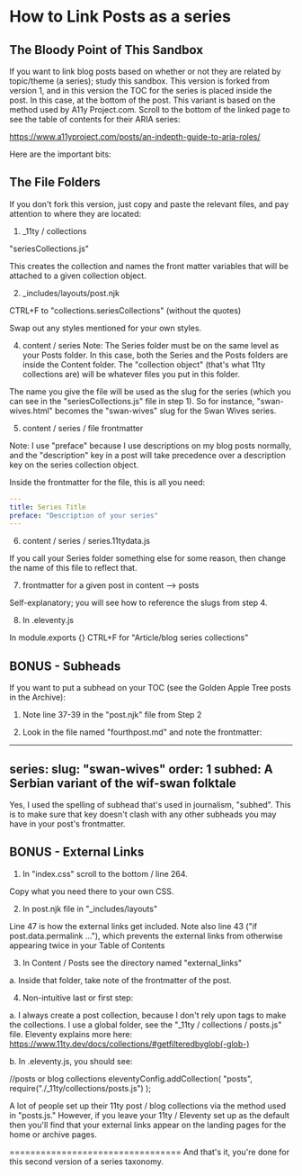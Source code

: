 # How to Link Posts as a series

## The Bloody Point of This Sandbox

If you want to link blog posts based on whether or not they are related by topic/theme (a series);
study this sandbox. This version is forked from version 1, and in this version the TOC for the series is placed inside the post. In this case, at the bottom of the post. This variant is based on the method used by A11y Project.com. Scroll to the bottom of the linked page to see the table of contents for their ARIA series:

https://www.a11yproject.com/posts/an-indepth-guide-to-aria-roles/

Here are the important bits:

## The File Folders

If you don't fork this version, just copy and paste the relevant files, and pay attention to where they are located:

1. _11ty / collections
  
"seriesCollections.js"

This creates the collection and names the front matter variables that will be attached to a given collection object. 

2. _includes/layouts/post.njk
  
CTRL+F to "collections.seriesCollections" (without the quotes)

Swap out any styles mentioned for your own styles. 

4. content / series
Note: The Series folder must be on the same level as your Posts folder. In this case, both the Series and the Posts folders are inside the Content folder. The "collection object" (that's what 11ty collections are) will be whatever files you put in this folder. 

The name you give the file will be used as the slug for the series (which you can see in the "seriesCollections.js" file in step 1). So for instance, "swan-wives.html" becomes the "swan-wives" slug for the Swan Wives series.

5. content / series / file frontmatter  

Note: I use "preface" because I use descriptions on my blog posts normally, and the "description" key in a post will take precedence over a description key on the series collection object. 

Inside the frontmatter for the file, this is all you need:

```yaml
---
title: Series Title
preface: "Description of your series"
---
```

6. content / series / series.11tydata.js

If you call your Series folder something else for some reason, then change the name of this file to reflect that.

7. frontmatter for a given post in content --> posts
  
Self-explanatory; you will see how to reference the slugs from step 4.
  
8. In .eleventy.js
  
In module.exports {} CTRL+F for "Article/blog series collections" 

## BONUS - Subheads

If you want to put a subhead on your TOC (see the Golden Apple Tree posts in the Archive):

1. Note line 37-39 in the "post.njk" file from Step 2

2. Look in the file named "fourthpost.md" and note the frontmatter:
---
series:
  slug: "swan-wives"
  order: 1
  subhed: A Serbian variant of the wif-swan folktale
---

Yes, I used the spelling of subhead that's used in journalism, "subhed". This is to make sure that key doesn't clash with any other subheads you may have in your post's frontmatter.

## BONUS - External Links

1. In "index.css" scroll to the bottom / line 264. 

Copy what you need there to your own CSS.

2. In post.njk file in "_includes/layouts" 

Line 47 is how the external links get included. Note also line 43 ("if post.data.permalink ..."), which prevents the external links from otherwise appearing twice in your Table of Contents

3. In Content / Posts see the directory named "external_links"

a. Inside that folder, take note of the frontmatter of the post.

4. Non-intuitive last or first step:

a. I always create a post collection, because I don't rely upon tags to make the collections. I use a global folder, see the "_11ty / collections / posts.js" file. Eleventy explains more here: https://www.11ty.dev/docs/collections/#getfilteredbyglob(-glob-) 

b. In .eleventy.js, you should see:

  //posts or blog collections
  eleventyConfig.addCollection(
    "posts",
    require("./_11ty/collections/posts.js")
  );
  
A lot of people set up their 11ty post / blog collections via the method used in "posts.js." However, if you leave your 11ty / Eleventy set up as the default then you'll find that your external links appear on the landing pages for the home or archive pages. 

=================================
And that's it, you're done for this second version of a series taxonomy.





